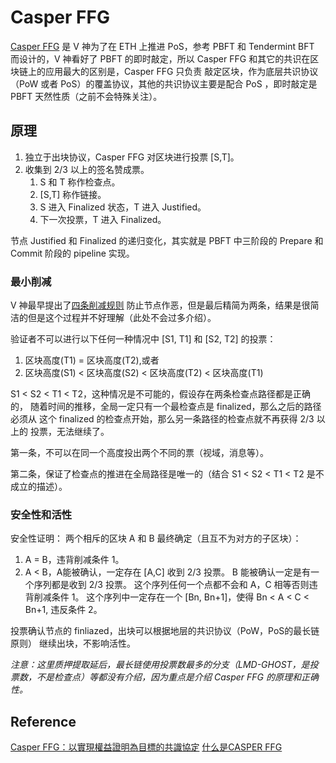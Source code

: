 # Casper FFG

[Casper FFG](https://arxiv.org/abs/1710.09437) 是 V 神为了在 ETH 上推进 PoS，参考 PBFT 和 Tendermint BFT
而设计的，V 神看好了 PBFT 的即时敲定，所以 Casper FFG 和其它的共识在区块链上的应用最大的区别是，Casper FFG 只负责
敲定区块，作为底层共识协议（PoW 或者 PoS）的覆盖协议，其他的共识协议主要是配合 PoS ，即时敲定是 PBFT 天然性质（之前不会特殊关注）。

## 原理

1. 独立于出块协议，Casper FFG 对区块进行投票 [S,T]。
2. 收集到 2/3 以上的签名赞成票。
   1. S 和 T 称作检查点。
   2. [S,T] 称作链接。
   3. S 进入 Finalized 状态，T 进入 Justified。 
   4. 下一次投票，T 进入 Finalized。

节点 Justified 和 Finalized 的递归变化，其实就是 PBFT 中三阶段的 Prepare 和 Commit 阶段的 pipeline 实现。

### 最小削减

V 神最早提出了[四条削减规则](https://medium.com/@VitalikButerin/minimal-slashing-conditions-20f0b500fc6c)
防止节点作恶，但是最后精简为两条，结果是很简洁的但是这个过程并不好理解（此处不会过多介绍）。

验证者不可以进行以下任何一种情况中 [S1, T1] 和 [S2, T2] 的投票：
1. 区块高度(T1) = 区块高度(T2),或者
2. 区块高度(S1) < 区块高度(S2) < 区块高度(T2) < 区块高度(T1)

S1 < S2 < T1 < T2，这种情况是不可能的，假设存在两条检查点路径都是正确的，
随着时间的推移，全局一定只有一个最检查点是 finalized，那么之后的路径必须从
这个 finalized 的检查点开始，那么另一条路径的检查点就不再获得 2/3 以上的
投票，无法继续了。

第一条，不可以在同一个高度投出两个不同的票（视域，消息等）。

第二条，保证了检查点的推进在全局路径是唯一的（结合 S1 < S2 < T1 < T2 是不成立的描述）。

### 安全性和活性

安全性证明：
两个相斥的区块 A 和 B 最终确定（且互不为对方的子区块）：
1. A = B，违背削减条件 1。
2. A < B，A能被确认，一定存在 [A,C] 收到 2/3 投票。
   B 能被确认一定是有一个序列都是收到 2/3 投票。
   这个序列任何一个点都不会和 A，C 相等否则违背削减条件 1。
   这个序列中一定存在一个 [Bn, Bn+1]，使得 Bn < A < C < Bn+1, 违反条件 2。

投票确认节点的 finliazed，出块可以根据地层的共识协议（PoW，PoS的最长链原则）
继续出块，不影响活性。

*注意：这里质押提取延后，最长链使用投票数最多的分支（LMD-GHOST，是投票数，不是检查点）等都没有介绍，因为重点是介绍 Casper FFG 的原理和正确性。*

## Reference
[Casper FFG：以實現權益證明為目標的共識協定](https://medium.com/taipei-ethereum-meetup/intro-to-casper-ffg-and-eth-2-0-95705e9304d6)
[什么是CASPER FFG](https://blog.csdn.net/qq_40713201/article/details/124691252)
